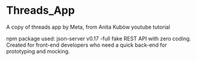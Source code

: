 # Threads_App
A copy of threads app by Meta, from Anita Kubòw youtube tutorial

npm package used: json-server v0.17
-full fake REST API with zero coding. Created for front-end developers who need a quick back-end for prototyping and mocking.
